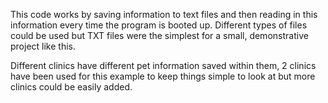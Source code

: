 This code works by saving information to text files and then reading in this information every time the program is booted up. Different types of files could be used but TXT files 
were the simplest for a small, demonstrative project like this.

Different clinics have different pet information saved within them, 2 clinics have been used for this example to keep things simple to look at but more clinics could be easily added.
